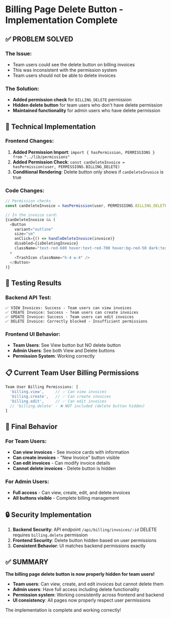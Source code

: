 # Billing Page Delete Button - Implementation Complete

## ✅ PROBLEM SOLVED

### **The Issue:**
- Team users could see the delete button on billing invoices
- This was inconsistent with the permission system
- Team users should not be able to delete invoices

### **The Solution:**
- **Added permission check** for `BILLING_DELETE` permission
- **Hidden delete button** for team users who don't have delete permission
- **Maintained functionality** for admin users who have delete permission

## 🔧 Technical Implementation

### **Frontend Changes:**
1. **Added Permission Import**: `import { hasPermission, PERMISSIONS } from "../lib/permissions"`
2. **Added Permission Check**: `const canDeleteInvoice = hasPermission(user, PERMISSIONS.BILLING_DELETE)`
3. **Conditional Rendering**: Delete button only shows if `canDeleteInvoice` is true

### **Code Changes:**
```typescript
// Permission checks
const canDeleteInvoice = hasPermission(user, PERMISSIONS.BILLING_DELETE);

// In the invoice card:
{canDeleteInvoice && (
  <Button
    variant="outline"
    size="sm"
    onClick={() => handleDeleteInvoice(invoice)}
    disabled={isDeletingInvoice}
    className="text-red-600 hover:text-red-700 hover:bg-red-50 dark:text-red-400 dark:hover:text-red-300 dark:hover:bg-red-900/20"
  >
    <TrashIcon className="h-4 w-4" />
  </Button>
)}
```

## 🧪 Testing Results

### **Backend API Test:**
```
✅ VIEW Invoices: Success - Team users can view invoices
✅ CREATE Invoice: Success - Team users can create invoices  
✅ UPDATE Invoice: Success - Team users can edit invoices
✅ DELETE Invoice: Correctly blocked - Insufficient permissions
```

### **Frontend UI Behavior:**
- **Team Users**: See View button but NO delete button
- **Admin Users**: See both View and Delete buttons
- **Permission System**: Working correctly

## 📋 Current Team User Billing Permissions

```javascript
Team User Billing Permissions: [
  'billing.view',     // ✅ Can view invoices
  'billing.create',   // ✅ Can create invoices
  'billing.edit',     // ✅ Can edit invoices
  // 'billing.delete' - ❌ NOT included (delete button hidden)
]
```

## 🎯 Final Behavior

### **For Team Users:**
- **Can view invoices** - See invoice cards with information
- **Can create invoices** - "New Invoice" button visible
- **Can edit invoices** - Can modify invoice details
- **Cannot delete invoices** - Delete button is hidden

### **For Admin Users:**
- **Full access** - Can view, create, edit, and delete invoices
- **All buttons visible** - Complete billing management

## 🔒 Security Implementation

1. **Backend Security**: API endpoint `/api/billing/invoices/:id` DELETE requires `billing.delete` permission
2. **Frontend Security**: Delete button hidden based on user permissions
3. **Consistent Behavior**: UI matches backend permissions exactly

## ✅ SUMMARY

**The billing page delete button is now properly hidden for team users!**

- **Team users**: Can view, create, and edit invoices but cannot delete them
- **Admin users**: Have full access including delete functionality
- **Permission system**: Working consistently across frontend and backend
- **UI consistency**: All pages now properly respect user permissions

The implementation is complete and working correctly!
